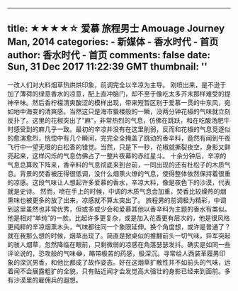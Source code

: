 
---
title: ★★★★☆ 爱慕 旅程男士 Amouage Journey Man, 2014
categories: 
    - 新媒体
    - 香水时代 - 首页
author: 香水时代 - 首页
comments: false
date: Sun, 31 Dec 2017 11:22:39 GMT
thumbnail: ''
---

<div>   
一改人们对大料烟草热烘烘印象，前调完全以辛凉为主导。
刚喷出来，是不逊于加了薄荷的绿意香水的凉意，配上直冲脑门，却不至于像吃太多芥末那样难受的提神辛味。然后香柠檬清爽酸涩的模样出现，带来短暂区别于爱慕一贯的中东风，宛如地中海变的清爽感。当然这只是海市蜃楼般的一瞬，没两分钟花椒的气味就立刻反扑了。这里的花椒突出了“麻”，非常热烈的气息，仿佛在跳跃，和在吃酸汤肥牛时感受到的麻几乎一致。最初的辛凉并没有在这里削弱，反而和花椒的气息竞逐似的愈演愈烈，恍惚中有几个瞬间，完完全全掩盖了跳动的香辛料，竟然有闻到午夜飞行中一望无垠的白松香的错觉。当然，只是下一秒，花椒就撕裂夜空，身影又鲜亮起来，这样闪烁的气息仿佛占了一整片夜幕的赤红星斗。
十余分钟后，辛凉的气息总算败下阵来，香辛料的气息彻底来到台前，一同出现的还有杜松子的木质气息。背景的焚香被压得很低调，没什么烟熏火燎的气息，使得整体依然保持着很重的凉感。这段气味让人想起许多爱慕的香水，辛凉大料，像是夜色下的沙漠，代表就是史诗。
然而，喷在手上的时候，中调的木质气息会加重，焚香比较燥热的烟熏味也被更多的放了出来，凉感就不算太突出了。
旅程男的前调极为精彩，中调到这里虽然也非常优秀，但或多或少会和爱慕其他以香辛料为主题的香水有类似。他是相对“单纯”的一款。比起许多更复杂，或是加入花香更有层次的，他是很风格更纯粹的辛凉烟熏木头，气味都往同一个象限延伸。换个角度想，或许是普通了？
就在我那么想的时候，烟草出现了。简直是掀桌似的推翻前头一切气味，异军突起的骇人烟草，忽然降临在眼前，只剩微弱的凉感在角落瑟瑟发抖。确实是如同一些评论说的，恐攻般的气味😂，略带极苦的药感，极深沉。寻常给人西装革履男印象的深沉男香，和他比都成了故作姿态。好在这烟草扩散性并不如前头的气味，远着闻不会展露粗犷的全貌，只有贴近闻才会发觉高大强壮的身影已经来到面前。多有沙漠里的雇佣兵的遐想。  
</div>
            